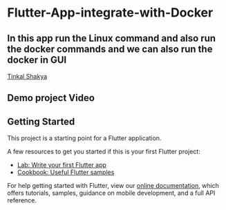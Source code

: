 # Flutter-App-integrate-with-Docker

## In this app run the Linux command and also run the docker commands and we can also run the docker in GUI

<div class="badge-base LI-profile-badge" data-locale="en_US" data-size="medium" data-theme="light" data-type="HORIZONTAL" data-vanity="tinkal-shakya-62396b192" data-version="v1"><a class="badge-base__link LI-simple-link" href="https://in.linkedin.com/in/tinkal-shakya-62396b192?trk=profile-badge">Tinkal Shakya</a></div>

## Demo project Video
## Getting Started

This project is a starting point for a Flutter application.

A few resources to get you started if this is your first Flutter project:

- [Lab: Write your first Flutter app](https://flutter.dev/docs/get-started/codelab)
- [Cookbook: Useful Flutter samples](https://flutter.dev/docs/cookbook)

For help getting started with Flutter, view our
[online documentation](https://flutter.dev/docs), which offers tutorials,
samples, guidance on mobile development, and a full API reference.
